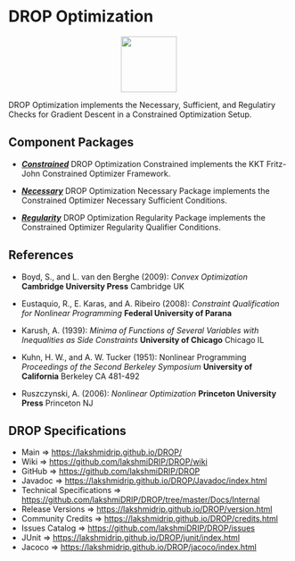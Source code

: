 # DROP Optimization

<p align="center"><img src="https://github.com/lakshmiDRIP/DROP/blob/master/DRIP_Logo.gif?raw=true" width="100"></p>

DROP Optimization implements the Necessary, Sufficient, and Regulatiry Checks for Gradient Descent in a
	Constrained Optimization Setup.


## Component Packages

 * [***Constrained***](https://github.com/lakshmiDRIP/DROP/tree/master/src/main/java/org/drip/optimization/constrained)
 DROP Optimization Constrained implements the KKT Fritz-John Constrained Optimizer Framework.

 * [***Necessary***](https://github.com/lakshmiDRIP/DROP/tree/master/src/main/java/org/drip/optimization/necessary)
 DROP Optimization Necessary Package implements the Constrained Optimizer Necessary Sufficient Conditions.

 * [***Regularity***](https://github.com/lakshmiDRIP/DROP/tree/master/src/main/java/org/drip/optimization/regularity)
 DROP Optimization Regularity Package implements the Constrained Optimizer Regularity Qualifier Conditions.


## References

 * Boyd, S., and L. van den Berghe (2009): <i>Convex Optimization</i> <b>Cambridge University Press</b>
 Cambridge UK

 * Eustaquio, R., E. Karas, and A. Ribeiro (2008): <i>Constraint Qualification for Nonlinear Programming</i>
 <b>Federal University of Parana</b>

 * Karush, A. (1939): <i>Minima of Functions of Several Variables with Inequalities as Side Constraints</i>
 <b>University of Chicago</b> Chicago IL

 * Kuhn, H. W., and A. W. Tucker (1951): Nonlinear Programming <i>Proceedings of the Second Berkeley
 Symposium</i> <b>University of California</b> Berkeley CA 481-492

 * Ruszczynski, A. (2006): <i>Nonlinear Optimization</i> <b>Princeton University Press</b> Princeton NJ


## DROP Specifications

 * Main                     => https://lakshmidrip.github.io/DROP/
 * Wiki                     => https://github.com/lakshmiDRIP/DROP/wiki
 * GitHub                   => https://github.com/lakshmiDRIP/DROP
 * Javadoc                  => https://lakshmidrip.github.io/DROP/Javadoc/index.html
 * Technical Specifications => https://github.com/lakshmiDRIP/DROP/tree/master/Docs/Internal
 * Release Versions         => https://lakshmidrip.github.io/DROP/version.html
 * Community Credits        => https://lakshmidrip.github.io/DROP/credits.html
 * Issues Catalog           => https://github.com/lakshmiDRIP/DROP/issues
 * JUnit                    => https://lakshmidrip.github.io/DROP/junit/index.html
 * Jacoco                   => https://lakshmidrip.github.io/DROP/jacoco/index.html
